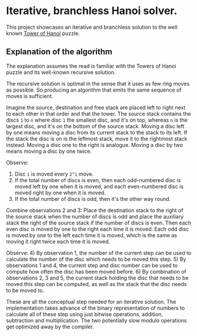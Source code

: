 # Iterative, branchless Hanoi solver.
This project showcases an iterative and branchless solution to the well known
[Tower of Hanoi](https://en.wikipedia.org/wiki/Tower_of_Hanoi) puzzle.

## Explanation of the algorithm
The explanation assumes the read is familiar with the Towers of Hanoi puzzle and
its well-known recursive solution.

The recursive solution is optimal in the sense that it uses as few ring moves as
possible.
So producing an algorithm that emits the same sequence of moves is sufficient.

Imagine the source, destination and free stack are placed left to right next to
each other in that order and that the tower.
The source stack contains the discs `1` to  `n` where disc `1` the smallest
disc, and it's on top, whereas `n` is the largest disc, and it's on the bottom
of the source stack. 
Moving a disc left by one means moving a disc from its current stack to the
stack to its left.
If the stack the disc is on is the leftmost stack, move it to the rightmost
stack instead.
Moving a disc one to the right is analogue.
Moving a disc by two means moving a disc by one twice.

Observe:
1) Disc `i` is moved every `2^i` move.
2) If the total number of discs is even, then each odd-numbered disc is moved
   left by one when it is moved, and each even-numbered disc is moved right by
   one when it is moved.
3) If the total number of discs is odd, then it's the other way round.

Combine observations 2 and 3:
Place the destination stack to the right of the source stack when the 
number of discs is odd and place the auxiliary stack the right of the source
stack if the number of discs is even.
Then each even disc is moved by one to the right each time it is moved.
Each odd disc is moved by one to the left each time it is moved, which is the
same as moving it right twice each time it is moved.

Observe:
4) By observation 1, the number of the current step can be used to calculate
   the number of the disc which needs to be moved this step.
5) By observations 1 and 4, the current step and disc number can be used to
   compute how often the disc has been moved before.
6) By combination of observations 2, 3 and 5, the current stack holding the
   disc that needs to be moved this step can be computed, as well as the stack
   that the disc needs to be moved to.

These are all the conceptual step needed for an iterative solution.
The implementation takes advance of the binary representation of numbers to
calculate all of these step using just bitwise operations, addition, subtraction
and multiplication.
The two potentially slow modulo operations get optimized away by the compiler.